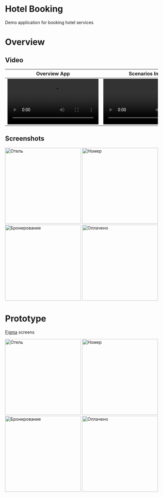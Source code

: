 # Hotel Booking 
Demo application for booking hotel services

# Overview
## Video

| Overview App | Scenarios Inputs |
| ----------- | ----------- |
| <video src="https://github.com/DenDmitriev/HotelBooking/assets/65191747/ec1cdb3c-8131-4b70-9077-4b85a29e08ba">   | <video src="https://github.com/DenDmitriev/HotelBooking/assets/65191747/e8abc032-aad7-4714-9b05-5e6607653d9e">   |

## Screenshots

<img width="250" alt="Отель" src="https://github.com/DenDmitriev/HotelBooking/assets/65191747/1acd7459-7b50-45c4-8de1-416146f84148">
<img width="250" alt="Номер" src="https://github.com/DenDmitriev/HotelBooking/assets/65191747/242d21bd-a9c8-4959-b75e-38c309baeca1">
<img width="250" alt="Бронирование" src="https://github.com/DenDmitriev/HotelBooking/assets/65191747/8f209a30-fa06-4e58-b337-ad131441c342">
<img width="250" alt="Оплачено" src="https://github.com/DenDmitriev/HotelBooking/assets/65191747/718feea4-a0ec-4498-8a11-18b91e4b0386">

# Prototype
[Figma](https://www.figma.com/file/Cumbjl2x9FHKhh5Wvyjq1g/iOS-(Copy)?type=design&node-id=0%3A1&mode=design&t=twW7GD2xeOXcc34p-1) screens

<img width="250" alt="Отель" src="https://github.com/DenDmitriev/HotelBooking/assets/65191747/f8f60ccf-e58d-4149-a046-215f7a7abb05">
<img width="250" alt="Номер" src="https://github.com/DenDmitriev/HotelBooking/assets/65191747/2988a00e-0547-4b8c-8493-22ecf50ad11a">
<img width="250" alt="Бронирование" src="https://github.com/DenDmitriev/HotelBooking/assets/65191747/0648073d-e5a9-434f-b4b3-ab789fb4d4d0">
<img width="250" alt="Оплачено" src="https://github.com/DenDmitriev/HotelBooking/assets/65191747/a60b1510-ed26-489b-81b3-d004f672aedf">

